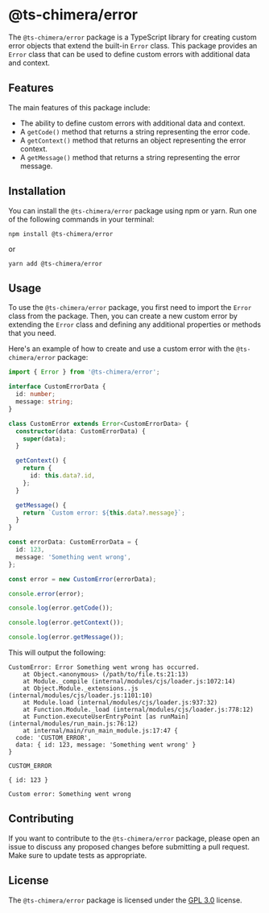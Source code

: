 # @ts-chimera/error

The `@ts-chimera/error` package is a TypeScript library for creating custom error objects that extend the built-in `Error` class. This package provides an `Error` class that can be used to define custom errors with additional data and context.

## Features

The main features of this package include:

- The ability to define custom errors with additional data and context.
- A `getCode()` method that returns a string representing the error code.
- A `getContext()` method that returns an object representing the error context.
- A `getMessage()` method that returns a string representing the error message.

## Installation

You can install the `@ts-chimera/error` package using npm or yarn. Run one of the following commands in your terminal:

```
npm install @ts-chimera/error
```

or

```
yarn add @ts-chimera/error
```

## Usage

To use the `@ts-chimera/error` package, you first need to import the `Error` class from the package. Then, you can create a new custom error by extending the `Error` class and defining any additional properties or methods that you need.

Here's an example of how to create and use a custom error with the `@ts-chimera/error` package:

```ts
import { Error } from '@ts-chimera/error';

interface CustomErrorData {
  id: number;
  message: string;
}

class CustomError extends Error<CustomErrorData> {
  constructor(data: CustomErrorData) {
    super(data);
  }

  getContext() {
    return {
      id: this.data?.id,
    };
  }

  getMessage() {
    return `Custom error: ${this.data?.message}`;
  }
}

const errorData: CustomErrorData = {
  id: 123,
  message: 'Something went wrong',
};

const error = new CustomError(errorData);

console.error(error);

console.log(error.getCode());

console.log(error.getContext());

console.log(error.getMessage());
```

This will output the following:

```
CustomError: Error Something went wrong has occurred.
    at Object.<anonymous> (/path/to/file.ts:21:13)
    at Module._compile (internal/modules/cjs/loader.js:1072:14)
    at Object.Module._extensions..js (internal/modules/cjs/loader.js:1101:10)
    at Module.load (internal/modules/cjs/loader.js:937:32)
    at Function.Module._load (internal/modules/cjs/loader.js:778:12)
    at Function.executeUserEntryPoint [as runMain] (internal/modules/run_main.js:76:12)
    at internal/main/run_main_module.js:17:47 {
  code: 'CUSTOM_ERROR',
  data: { id: 123, message: 'Something went wrong' }
}

CUSTOM_ERROR

{ id: 123 }

Custom error: Something went wrong
```

## Contributing

If you want to contribute to the `@ts-chimera/error` package, please open an issue to discuss any proposed changes before submitting a pull request. Make sure to update tests as appropriate.

## License

The `@ts-chimera/error` package is licensed under the [GPL 3.0](https://choosealicense.com/licenses/gpl-3.0/) license.
